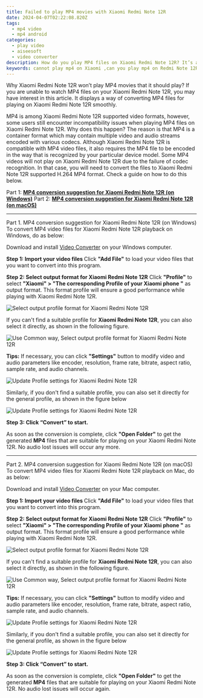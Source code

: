 ```yaml
---
title: Failed to play MP4 movies with Xiaomi Redmi Note 12R
date: 2024-04-07T02:22:08.820Z
tags: 
  - mp4 video
  - mp4 android
categories: 
  - play video
  - aiseesoft
  - video converter
description: How do you play MP4 files on Xiaomi Redmi Note 12R? It’s a known fact that MP4 format is well compatible with Android devices. Why can’t you watch MP4 files on Xiaomi Redmi Note 12R? This problem can be solve by converting your MP4 files before playing them on your Xiaomi Redmi Note 12R. 
keywords: cannot play mp4 on Xiaomi ,can you play mp4 on Redmi Note 12R,cannot play mp4 on Xiaomi Redmi Note 12R,why won't mp4 play on Redmi Note 12R,Xiaomi Redmi Note 12R can't play mp4,some mp4 won't play on Xiaomi Redmi Note 12R,playing mp4 videos on phone android,mp4 file not supported in Xiaomi Redmi Note 12R,best mp4 transcoder android,Xiaomi Redmi Note 12R wont play mp4,mp4 codec vlc android,mp4 converter android 2018
---
```


<div class="atpl-content atpl-for-aiseesoft-video-converter play-mp4-on-android">

<div class="atpl-post-description-part-1">
<div class="tpl-content-sub-paragraph-normal">
  <p>
    Why Xiaomi Redmi Note 12R won’t play MP4 movies that it should play? If you are unable to watch MP4 files on your Xiaomi Redmi Note 12R, you may have interest in this article. It displays a way of converting MP4 files for playing on Xiaomi Redmi Note 12R smoothly.
  </p>
</div>
</div>



<div class="atpl-post-description-part-2">
<div class="tpl-content-sub-paragraph-content">
<p>
  MP4 is among Xiaomi Redmi Note 12R supported video formats, however, some users still encounter incompatibility issues when playing MP4 files on Xiaomi Redmi Note 12R. Why does this happen? The reason is that MP4 is a container format which may contain multiple video and audio streams encoded with various codecs. Although Xiaomi Redmi Note 12R is compatible with MP4 video files, it also requires the MP4 file to be encoded in the way that is recognized by your particular device model. Some MP4 videos will not play on Xiaomi Redmi Note 12R due to the failure of codec recognition. In that case, you will need to convert the files to Xiaomi Redmi Note 12R supported H.264 MP4 format. Check a guide on how to do this below.
</p>
</div>
</div>

Part 1: <strong><a href="#p1">MP4 conversion suggestion for Xiaomi Redmi Note 12R (on Windows)</a></strong>
Part 2: <strong><a href="#p2">MP4 conversion suggestion for Xiaomi Redmi Note 12R (on macOS)</a></strong>

<!-- Part 1 -->
<a id="p1" name="p1" ></a><hr>

<div class="atpl-step-part-style">Part 1. MP4 conversion suggestion for Xiaomi Redmi Note 12R (on Windows)</div>
To convert MP4 video files for Xiaomi Redmi Note 12R playback on Windows, do as below:

Download and install <a class="atpl-step-content-a-style" href="https://tools.techidaily.com/aiseesoft-total-video-converter/" >Video Converter</a> on your Windows computer.

<strong>Step 1: Import your video files </strong>
Click <b>"Add File"</b> to load your video files that you want to convert into this program.

<strong>Step 2: Select output format for Xiaomi Redmi Note 12R</strong>
Click <b>"Profile"</b> to select <b>"Xiaomi" > "The corresponding Profile of your Xiaomi phone "</b> as output format. This format profile will ensure a good performance while playing with Xiaomi Redmi Note 12R.

<img src="https://tools.techidaily.com/images/apps/aiseesoft/video-converter/devices/xiaomi/fv.mp4/win/profile.png" class="atpl-imgstyle" alt="Select output profile format for Xiaomi Redmi Note 12R" />

If you can't find a suitable profile for **Xiaomi Redmi Note 12R**, you can also select it directly, as shown in the following figure.

<img src="https://tools.techidaily.com/images/apps/aiseesoft/video-converter/devices/common_android/fv.mp4/win/profile.png" class="atpl-imgstyle" alt="Use Common way, Select output profile format for Xiaomi Redmi Note 12R" />

<strong>Tips:</strong>
If necessary, you can click <b>"Settings"</b> button to modify video and audio parameters like encoder, resolution, frame rate, bitrate, aspect ratio, sample rate, and audio channels. 

<img src="https://tools.techidaily.com/images/apps/aiseesoft/video-converter/devices/xiaomi/fv.mp4/win/settings.png" class="atpl-imgstyle"  alt="Update Profile settings for Xiaomi Redmi Note 12R" />

Similarly, if you don't find a suitable profile, you can also set it directly for the general profile, as shown in the figure below

<img src="https://tools.techidaily.com/images/apps/aiseesoft/video-converter/devices/common_android/fv.mp4/win/settings.png" class="atpl-imgstyle"  alt="Update Profile settings for Xiaomi Redmi Note 12R" />

<strong>Step 3: Click “Convert” to start.</strong>

As soon as the conversion is complete, click <b>"Open Folder"</b> to get the generated <b>MP4</b> files that are suitable for playing on your Xiaomi Redmi Note 12R. No audio lost issues will occur any more.

<!-- Part 2 -->
<a id="p2" name="p2"></a><hr>

<div class="atpl-step-part-style">Part 2. MP4 conversion suggestion for Xiaomi Redmi Note 12R (on macOS)</div>
To convert MP4 video files for Xiaomi Redmi Note 12R playback on Mac, do as below:

Download and install <a class="atpl-step-content-a-style" href="https://tools.techidaily.com/aiseesoft-total-video-converter/" >Video Converter</a> on your Mac computer.

<strong>Step 1: Import your video files </strong>
Click <b>"Add File"</b> to load your video files that you want to convert into this program.

<strong>Step 2: Select output format for Xiaomi Redmi Note 12R</strong>
Click <b>"Profile"</b> to select <b>"Xiaomi" > "The corresponding Profile of your Xiaomi phone "</b> as output format. This format profile will ensure a good performance while playing with Xiaomi Redmi Note 12R.

<img src="https://tools.techidaily.com/images/apps/aiseesoft/video-converter/devices/xiaomi/fv.mp4/mac/profile.png" class="atpl-imgstyle" alt="Select output profile format for Xiaomi Redmi Note 12R" />

If you can't find a suitable profile for **Xiaomi Redmi Note 12R**, you can also select it directly, as shown in the following figure.

<img src="https://tools.techidaily.com/images/apps/aiseesoft/video-converter/devices/common_android/fv.mp4/mac/profile.png" class="atpl-imgstyle" alt="Use Common way, Select output profile format for Xiaomi Redmi Note 12R" />

<strong>Tips:</strong>
If necessary, you can click <b>"Settings"</b> button to modify video and audio parameters like encoder, resolution, frame rate, bitrate, aspect ratio, sample rate, and audio channels. 

<img src="https://tools.techidaily.com/images/apps/aiseesoft/video-converter/devices/xiaomi/fv.mp4/mac/settings.png" class="atpl-imgstyle"  alt="Update Profile settings for Xiaomi Redmi Note 12R" />

Similarly, if you don't find a suitable profile, you can also set it directly for the general profile, as shown in the figure below

<img src="https://tools.techidaily.com/images/apps/aiseesoft/video-converter/devices/common_android/fv.mp4/win/settings.png" class="atpl-imgstyle"  alt="Update Profile settings for Xiaomi Redmi Note 12R" />

<strong>Step 3: Click “Convert” to start.</strong>

As soon as the conversion is complete, click <b>"Open Folder"</b> to get the generated <b>MP4</b> files that are suitable for playing on your Xiaomi Redmi Note 12R. No audio lost issues will occur again.



<div class="atpl-post-end">
  <div class="atpl-post-device-model-description">
    
  </div>
</div>

<ins class="adsbygoogle"
     style="display:block"
     data-ad-client="ca-pub-7571918770474297"
     data-ad-slot="8358498916"
     data-ad-format="auto"
     data-full-width-responsive="true"></ins>


</div>